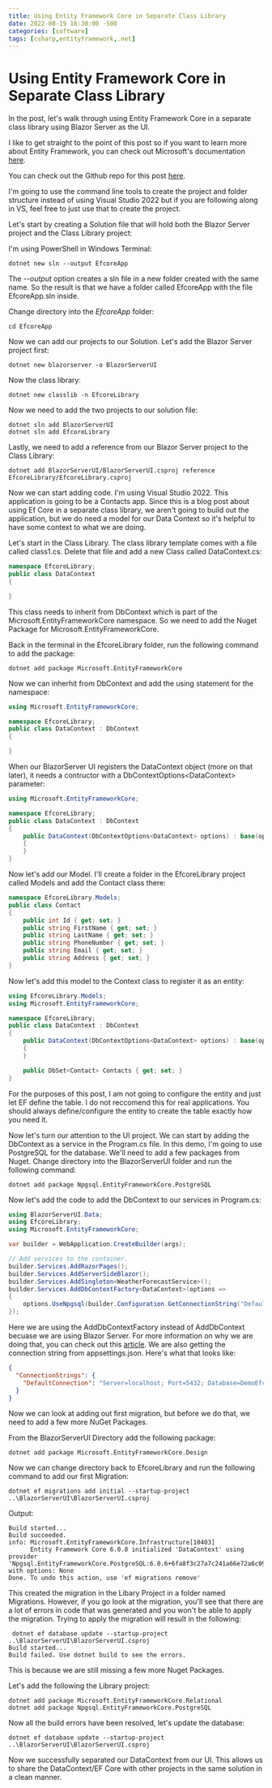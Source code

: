 ```yaml
---
title: Using Entity Framework Core in Separate Class Library
date: 2022-08-19 16:30:00 -500
categories: [software]
tags: [csharp,entityframework,.net]
---
```


# Using Entity Framework Core in Separate Class Library

In the post, let's walk through using Entity Framework Core in a separate class library using Blazor Server as the UI. 

I like to get straight to the point of this post so if you want to learn more about Entity Framework, you can check out Microsoft's documentation [here](https://docs.microsoft.com/en-us/ef/core/). 

You can check out the Github repo for this post [here]().

I'm going to use the command line tools to create the project and folder structure instead of using Visual Studio 2022 but if you are following along in VS, feel free to just use that to create the project.

Let's start by creating a Solution file that will hold both the Blazor Server project and the Class Library project:

I'm using PowerShell in Windows Terminal:
```terminal
dotnet new sln --output EfcoreApp
```

The *--output* option creates a sln file in a new folder created with the same name. So the result is that we have a folder called EfcoreApp with the file EfcoreApp.sln inside.

 Change directory into the *EfcoreApp* folder:
 ``` terminal
 cd EfcoreApp
 ```

 Now we can add our projects to our Solution. Let's add the Blazor Server project first:
 ```terminal
dotnet new blazorserver -o BlazorServerUI
 ```
 Now the class library:
 ```terminal
dotnet new classlib -n EfcoreLibrary
 ```
 Now we need to add the two projects to our solution file:
 ```terminal
dotnet sln add BlazorServerUI
dotnet sln add EfcoreLibrary
 ```

 Lastly, we need to add a reference from our Blazor Server project to the Class Library:

 ``` terminal
dotnet add BlazorServerUI/BlazorServerUI.csproj reference EfcoreLibrary/EfcoreLibrary.csproj
 ```

 Now we can start adding code. I'm using Visual Studio 2022. This application is going to be a Contacts app. Since this is a blog post about using Ef Core in a separate class library, we aren't going to build out the application, but we do need a model for our Data Context so it's helpful to have some context to what we are doing. 

 Let's start in the Class Library. The class library template comes with a file called class1.cs. Delete that file and add a new Class called DataContext.cs:

 ``` c#
 namespace EfcoreLibrary;
public class DataContext
{

}
 ```

 This class needs to inherit from DbContext which is part of the Microsoft.EntityFrameworkCore namespace. So we need to add the Nuget Package for Microsoft.EntityFrameworkCore.

 Back in the terminal in the EfcoreLibrary folder, run the following command to add the package:
 ``` terminal
dotnet add package Microsoft.EntityFrameworkCore
 ```

Now we can inherhit from DbContext and add the using statement for the namespace:
``` c#
using Microsoft.EntityFrameworkCore;

namespace EfcoreLibrary;
public class DataContext : DbContext
{

}
```

When our BlazorServer UI registers the DataContext object (more on that later), it needs a contructor with a DbContextOptions<DataContext<DataContext>> parameter:
``` c#
using Microsoft.EntityFrameworkCore;

namespace EfcoreLibrary;
public class DataContext : DbContext
{
    public DataContext(DbContextOptions<DataContext> options) : base(options)
    {
    }
}
```

Now let's add our Model. I'll create a folder in the EfcoreLibrary project called Models and add the Contact class there:
``` c#
namespace EfcoreLibrary.Models;
public class Contact
{
    public int Id { get; set; }
    public string FirstName { get; set; }
    public string LastName { get; set; }
    public string PhoneNumber { get; set; }
    public string Email { get; set; }
    public string Address { get; set; }
}
```

Now let's add this model to the Context class to register it as an entity:
``` c#
using EfcoreLibrary.Models;
using Microsoft.EntityFrameworkCore;

namespace EfcoreLibrary;
public class DataContext : DbContext
{
    public DataContext(DbContextOptions<DataContext> options) : base(options)
    {
    }

    public DbSet<Contact> Contacts { get; set; }
}
```
For the purposes of this post, I am not going to configure the entity and just let EF define the table. I do not reccomend this for real applications. You should always define/configure the entity to create the table exactly how you need it.

Now let's turn our attention to the UI project. We can start by adding the DbContext as a service in the Program.cs file.
In this demo, I'm going to use PostgreSQL for the database. We'll need to add a few packages from Nuget. Change directory into the BlazorServerUI folder and run the following command:
``` terminal
dotnet add package Npgsql.EntityFrameworkCore.PostgreSQL
```

Now let's add the code to add the DbContext to our services in Program.cs:
```c#
using BlazorServerUI.Data;
using EfcoreLibrary;
using Microsoft.EntityFrameworkCore;

var builder = WebApplication.CreateBuilder(args);

// Add services to the container.
builder.Services.AddRazorPages();
builder.Services.AddServerSideBlazor();
builder.Services.AddSingleton<WeatherForecastService>();
builder.Services.AddDbContextFactory<DataContext>(options =>
{
    options.UseNpgsql(builder.Configuration.GetConnectionString("DefaultConnection"));
});

```

Here we are using the AddDbContextFactory instead of AddDbContext becuase we are using Blazor Server. For more information on why we are doing that, you can check out this [article](https://docs.microsoft.com/en-us/ef/core/dbcontext-configuration/#using-a-dbcontext-factory-eg-for-blazor).
We are also getting the connection string from appsettings.json. Here's what that looks like:
```json
{
  "ConnectionStrings": {
    "DefaultConnection": "Server=localhost; Port=5432; Database=DemoEfcore; User Id=postgres; Password=fakepassword"
  }
}
```

Now we can look at adding out first migration, but before we do that, we need to add a few more NuGet Packages.

From the BlazorServerUI Directory add the following package:
```terminal
dotnet add package Microsoft.EntityFrameworkCore.Design
```

Now we can change directory back to EfcoreLibrary and run the following command to add our first Migration:
```terminal
dotnet ef migrations add initial --startup-project ..\BlazorServerUI\BlazorServerUI.csproj
```

Output:

```terminal
Build started...
Build succeeded.
info: Microsoft.EntityFrameworkCore.Infrastructure[10403]
      Entity Framework Core 6.0.8 initialized 'DataContext' using provider 'Npgsql.EntityFrameworkCore.PostgreSQL:6.0.6+6fa8f3c27a7c241a66e72a6c09e0b252509215d0' with options: None
Done. To undo this action, use 'ef migrations remove'
```

This created the migration in the Libary Project in a folder named Migrations. However, if you go look at the migration, you'll see that there are a lot of errors in code that was generated and you won't be able to apply the migration. Trying to apply the migration will result in the following:
``` terminal
 dotnet ef database update --startup-project ..\BlazorServerUI\BlazorServerUI.csproj
Build started...
Build failed. Use dotnet build to see the errors.
```
This is because we are still missing a few more Nuget Packages.

Let's add the following the Library project:
```terminal
dotnet add package Microsoft.EntityFrameworkCore.Relational
dotnet add package Npgsql.EntityFrameworkCore.PostgreSQL
```

Now all the build errors have been resolved, let's update the database:
``` terminal
dotnet ef database update --startup-project ..\BlazorServerUI\BlazorServerUI.csproj
```

Now we successfully separated our DataContext from our UI. This allows us to share the DataContext/EF Core with other projects in the same solution in a clean manner. 